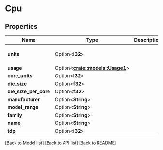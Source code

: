 # Cpu

## Properties

Name | Type | Description | Notes
------------ | ------------- | ------------- | -------------
**units** | Option<**i32**> |  | [optional][default to 1]
**usage** | Option<[**crate::models::Usage1**](Usage_1.md)> |  | [optional]
**core_units** | Option<**i32**> |  | [optional]
**die_size** | Option<**f32**> |  | [optional]
**die_size_per_core** | Option<**f32**> |  | [optional]
**manufacturer** | Option<**String**> |  | [optional]
**model_range** | Option<**String**> |  | [optional]
**family** | Option<**String**> |  | [optional]
**name** | Option<**String**> |  | [optional]
**tdp** | Option<**i32**> |  | [optional]

[[Back to Model list]](../README.md#documentation-for-models) [[Back to API list]](../README.md#documentation-for-api-endpoints) [[Back to README]](../README.md)


